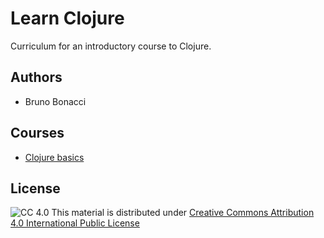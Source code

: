 # Learn Clojure

Curriculum for an introductory course to Clojure.

## Authors

* Bruno Bonacci

## Courses

  * [Clojure basics](/clojure-basics)

## License

![CC 4.0](https://i.creativecommons.org/l/by/4.0/80x15.png) This material is distributed under [Creative Commons Attribution 4.0 International Public License](http://creativecommons.org/licenses/by/4.0/legalcode)
